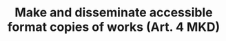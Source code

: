 ---
draft: "false"
title: "Make and disseminate accessible format copies of works (Art. 4 MKD)"
<!--- REQUIRED: title of the exception as used in the list of exception on the homepage --->
short: "mkd"
<!--- REQUIRED: short code of the exception --->
summary: ""
<!--- REQUIRED: summary of the the excption - no more than 400 characters--->
linklaw: ""
<!--- OPTIONAL: link to the exception on eur-lex ---> 
---